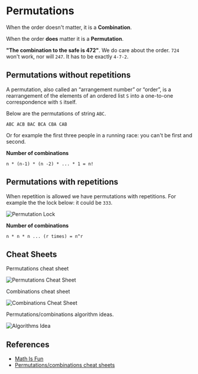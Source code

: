 # Permutations

When the order doesn't matter, it is a **Combination**.

When the order **does** matter it is a **Permutation**.

**"The combination to the safe is 472"**. We do care about the order. `724` won't work, nor will `247`. 
It has to be exactly `4-7-2`.

## Permutations without repetitions

A permutation, also called an “arrangement number” or “order”, is a rearrangement of 
the elements of an ordered list `S` into a one-to-one correspondence with `S` itself. 

Below are the permutations of string `ABC`.

`ABC ACB BAC BCA CBA CAB`

Or for example the first three people in a running race: you can't be first and second.

**Number of combinations**

```
n * (n-1) * (n -2) * ... * 1 = n!
```

## Permutations with repetitions

When repetition is allowed we have permutations with repetitions.
For example the the lock below: it could be `333`.

![Permutation Lock](https://www.mathsisfun.com/combinatorics/images/permutation-lock.jpg)

**Number of combinations**

```
n * n * n ... (r times) = n^r
```

## Cheat Sheets

Permutations cheat sheet

![Permutations Cheat Sheet](https://cdn-images-1.medium.com/max/2000/1*JNK-n0Pt0Vbxk0lxVpgT5A.png)

Combinations cheat sheet

![Combinations Cheat Sheet](https://cdn-images-1.medium.com/max/2000/1*7cFRn8jW4g_91YgDAbmxRQ.png)

Permutations/combinations algorithm ideas.

![Algorithms Idea](https://cdn-images-1.medium.com/max/2000/1*vLsSsZMnesCFPCYTYMbxrQ.png)

## References

- [Math Is Fun](https://www.mathsisfun.com/combinatorics/combinations-permutations.html)
- [Permutations/combinations cheat sheets](https://medium.com/@trekhleb/permutations-combinations-algorithms-cheat-sheet-68c14879aba5)
